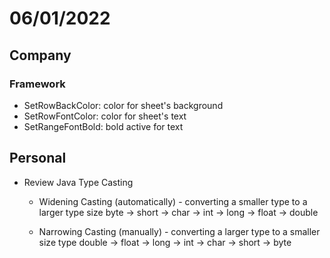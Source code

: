 # 06/01/2022

## Company

### Framework

- SetRowBackColor: color for sheet's background
- SetRowFontColor: color for sheet's text
- SetRangeFontBold: bold active for text

## Personal

- Review Java Type Casting
  - Widening Casting (automatically) - converting a smaller type to a larger type size
byte -> short -> char -> int -> long -> float -> double

  - Narrowing Casting (manually) - converting a larger type to a smaller size type
double -> float -> long -> int -> char -> short -> byte
